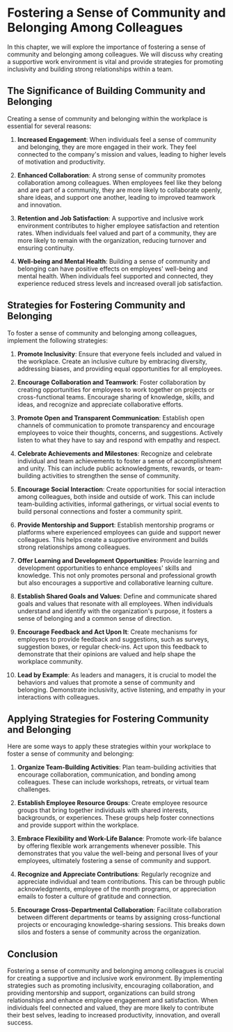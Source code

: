 # Fostering a Sense of Community and Belonging Among Colleagues

In this chapter, we will explore the importance of fostering a sense of community and belonging among colleagues. We will discuss why creating a supportive work environment is vital and provide strategies for promoting inclusivity and building strong relationships within a team.

## The Significance of Building Community and Belonging

Creating a sense of community and belonging within the workplace is essential for several reasons:

1. **Increased Engagement**: When individuals feel a sense of community and belonging, they are more engaged in their work. They feel connected to the company's mission and values, leading to higher levels of motivation and productivity.
    
2. **Enhanced Collaboration**: A strong sense of community promotes collaboration among colleagues. When employees feel like they belong and are part of a community, they are more likely to collaborate openly, share ideas, and support one another, leading to improved teamwork and innovation.
    
3. **Retention and Job Satisfaction**: A supportive and inclusive work environment contributes to higher employee satisfaction and retention rates. When individuals feel valued and part of a community, they are more likely to remain with the organization, reducing turnover and ensuring continuity.
    
4. **Well-being and Mental Health**: Building a sense of community and belonging can have positive effects on employees' well-being and mental health. When individuals feel supported and connected, they experience reduced stress levels and increased overall job satisfaction.
    

## Strategies for Fostering Community and Belonging

To foster a sense of community and belonging among colleagues, implement the following strategies:

1. **Promote Inclusivity**: Ensure that everyone feels included and valued in the workplace. Create an inclusive culture by embracing diversity, addressing biases, and providing equal opportunities for all employees.
    
2. **Encourage Collaboration and Teamwork**: Foster collaboration by creating opportunities for employees to work together on projects or cross-functional teams. Encourage sharing of knowledge, skills, and ideas, and recognize and appreciate collaborative efforts.
    
3. **Promote Open and Transparent Communication**: Establish open channels of communication to promote transparency and encourage employees to voice their thoughts, concerns, and suggestions. Actively listen to what they have to say and respond with empathy and respect.
    
4. **Celebrate Achievements and Milestones**: Recognize and celebrate individual and team achievements to foster a sense of accomplishment and unity. This can include public acknowledgments, rewards, or team-building activities to strengthen the sense of community.
    
5. **Encourage Social Interaction**: Create opportunities for social interaction among colleagues, both inside and outside of work. This can include team-building activities, informal gatherings, or virtual social events to build personal connections and foster a community spirit.
    
6. **Provide Mentorship and Support**: Establish mentorship programs or platforms where experienced employees can guide and support newer colleagues. This helps create a supportive environment and builds strong relationships among colleagues.
    
7. **Offer Learning and Development Opportunities**: Provide learning and development opportunities to enhance employees' skills and knowledge. This not only promotes personal and professional growth but also encourages a supportive and collaborative learning culture.
    
8. **Establish Shared Goals and Values**: Define and communicate shared goals and values that resonate with all employees. When individuals understand and identify with the organization's purpose, it fosters a sense of belonging and a common sense of direction.
    
9. **Encourage Feedback and Act Upon It**: Create mechanisms for employees to provide feedback and suggestions, such as surveys, suggestion boxes, or regular check-ins. Act upon this feedback to demonstrate that their opinions are valued and help shape the workplace community.
    
10. **Lead by Example**: As leaders and managers, it is crucial to model the behaviors and values that promote a sense of community and belonging. Demonstrate inclusivity, active listening, and empathy in your interactions with colleagues.
    

## Applying Strategies for Fostering Community and Belonging

Here are some ways to apply these strategies within your workplace to foster a sense of community and belonging:

1. **Organize Team-Building Activities**: Plan team-building activities that encourage collaboration, communication, and bonding among colleagues. These can include workshops, retreats, or virtual team challenges.
    
2. **Establish Employee Resource Groups**: Create employee resource groups that bring together individuals with shared interests, backgrounds, or experiences. These groups help foster connections and provide support within the workplace.
    
3. **Embrace Flexibility and Work-Life Balance**: Promote work-life balance by offering flexible work arrangements whenever possible. This demonstrates that you value the well-being and personal lives of your employees, ultimately fostering a sense of community and support.
    
4. **Recognize and Appreciate Contributions**: Regularly recognize and appreciate individual and team contributions. This can be through public acknowledgments, employee of the month programs, or appreciation emails to foster a culture of gratitude and connection.
    
5. **Encourage Cross-Departmental Collaboration**: Facilitate collaboration between different departments or teams by assigning cross-functional projects or encouraging knowledge-sharing sessions. This breaks down silos and fosters a sense of community across the organization.
    

## Conclusion

Fostering a sense of community and belonging among colleagues is crucial for creating a supportive and inclusive work environment. By implementing strategies such as promoting inclusivity, encouraging collaboration, and providing mentorship and support, organizations can build strong relationships and enhance employee engagement and satisfaction. When individuals feel connected and valued, they are more likely to contribute their best selves, leading to increased productivity, innovation, and overall success.
